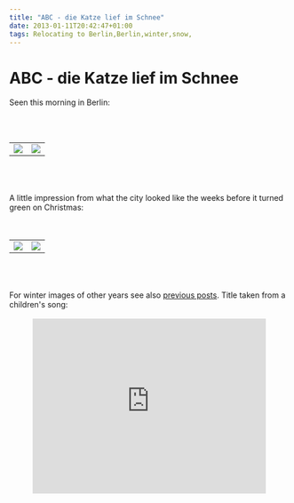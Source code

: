 ```yaml
---
title: "ABC - die Katze lief im Schnee"
date: 2013-01-11T20:42:47+01:00
tags: Relocating to Berlin,Berlin,winter,snow,
---
```


# ABC - die Katze lief im Schnee


Seen this morning in Berlin:<br><br><center><br><table><tr><td><img 
src="http://isabel-drost.de/Bilder/wordpress/schoeneberg_2013_3.jpg"></td><td><img 
src="http://isabel-drost.de/Bilder/wordpress/schoeneberg_2013_4.jpg"></td></tr></table><br></center><br><br>A little 
impression from what the city looked like the weeks before it turned green on 
Christmas:<br><br><center><br><table><tr><td><img 
src="http://isabel-drost.de/Bilder/wordpress/schoeneberg_2012_0.jpg"></td><td><img 
src="http://isabel-drost.de/Bilder/wordpress/schoeneberg_2012_1.jpg"></td></tr></table><br></center><br><br>For winter 
images of other years see also <a href="http://blog.isabel-drost.de/index.php/archives/tag/winter">previous posts</a>. 
Title taken from a children's song:<br><br><center><iframe width="420" height="315" 
src="http://www.youtube.com/embed/_CZfquRz3a0" frameborder="0" allowfullscreen></iframe></center><br>
